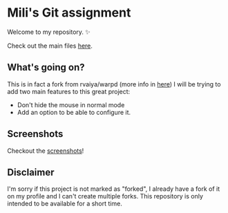 # Mili's Git assignment
Welcome to my repository. ✨

Check out the main files [here](warpd).

## What's going on?
This is in fact a fork from rvaiya/warpd (more info in [here](https://github.com/rvaiya/warpd)) I will be trying to add two main features to this great project:

- Don't hide the mouse in normal mode
- Add an option to be able to configure it.

## Screenshots
Checkout the [screenshots](screenshots)!

## Disclaimer
I'm sorry if this project is not marked as "forked", I already have a fork of it on my profile and I can't create multiple forks. This repository is only intended to be available for a short time.

